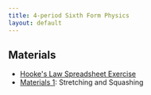 ```yaml
---
title: 4-period Sixth Form Physics
layout: default
---
```

## Materials
* [Hooke's Law Spreadsheet Exercise](/excel/simple_tables_and_graphs.html)
* [Materials 1](materials-1.html): Stretching and Squashing